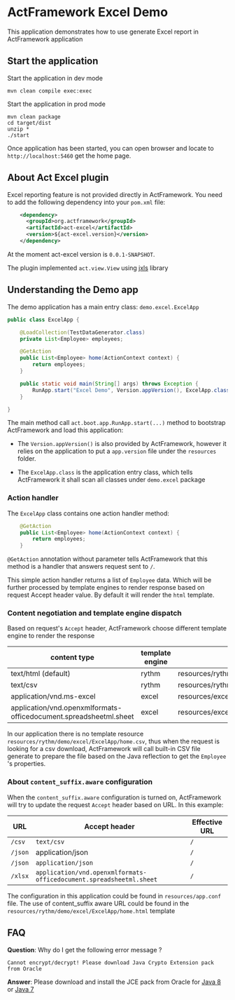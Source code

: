 # ActFramework Excel Demo

This application demonstrates how to use generate Excel report in ActFramework application

## Start the application

Start the application in dev mode

```
mvn clean compile exec:exec
```

Start the application in prod mode

```
mvn clean package
cd target/dist
unzip *
./start
```

Once application has been started, you can open browser and locate to `http://localhost:5460` get the home page.


## About Act Excel plugin

Excel reporting feature is not provided directly in ActFramework. You need to add the following dependency into your
`pom.xml` file:

```xml
    <dependency>
      <groupId>org.actframework</groupId>
      <artifactId>act-excel</artifactId>
      <version>${act-excel.version}</version>
    </dependency>
```

At the moment act-excel version is `0.0.1-SNAPSHOT`. 

The plugin implemented `act.view.View` using [jxls](http://jxls.sourceforge.net/) library

## Understanding the Demo app

The demo application has a main entry class: `demo.excel.ExcelApp`

```java
public class ExcelApp {

    @LoadCollection(TestDataGenerator.class)
    private List<Employee> employees;

    @GetAction
    public List<Employee> home(ActionContext context) {
        return employees;
    }

    public static void main(String[] args) throws Exception {
        RunApp.start("Excel Demo", Version.appVersion(), ExcelApp.class);
    }

}
```

The main method call `act.boot.app.RunApp.start(...)` method to bootstrap ActFramework and load this application:

* The `Version.appVersion()` is also provided by ActFramework, however it relies on the application to put a 
`app.version` file under the `resources` folder.

* The `ExcelApp.class` is the application entry class, which tells ActFramework it shall scan all classes under
`demo.excel` package

### Action handler

The `ExcelApp` class contains one action handler method:

```java
    @GetAction
    public List<Employee> home(ActionContext context) {
        return employees;
    }
```

`@GetAction` annotation without parameter tells ActFramework that this method is a handler that answers request sent to
`/`. 

This simple action handler returns a list of `Employee` data. Which will be further processed by template engines to 
render response based on request Accept header value. By default it will render the `html` template.

### Content negotiation and template engine dispatch

Based on request's `Accept` header, ActFramework choose different template engine to render the response

| content type | template engine | location |
| -----------  | --------------- | -------- |
| text/html (default) | rythm | resources/rythm/demo/excel/ExcelApp/home.html |
| text/csv | rythm | resources/rythm/demo/excel/ExcelApp/home.csv |
| application/vnd.ms-excel | excel | resources/excel/demo/excel/ExcelApp/home.xls |
| application/vnd.openxmlformats-officedocument.spreadsheetml.sheet | excel | resources/excel/demo/excel/ExcelApp/home.xlsx |

In our application there is no template resource `resources/rythm/demo/excel/ExcelApp/home.csv`, thus when the request
is looking for a csv download, ActFramework will call built-in CSV file generate to prepare the file based on the Java
 reflection to get the `Employee` 's properties.

### About `content_suffix.aware` configuration

When the `content_suffix.aware` configuration is turned on, ActFramework will try to update the request `Accept` header
 based on URL. In this example:
 

| URL | Accept header | Effective URL |
| -----------  | --------------- | -------- |
| `/csv` | `text/csv` | `/` |
| `/json`   |  application/json | `/` |
| `/json` | `application/json` | `/` |
| `/xlsx` | `application/vnd.openxmlformats-officedocument.spreadsheetml.sheet` | `/` |


The configuration in this application could be found in `resources/app.conf` file. The use of content_suffix aware
URL could be found in the `resources/rythm/demo/excel/ExcelApp/home.html` template
 
## FAQ

**Question**: Why do I get the following error message ?

`Cannot encrypt/decrypt! Please download Java Crypto Extension pack from Oracle`

**Answer**: Please download and install the JCE pack from Oracle for
[Java 8](http://www.oracle.com/technetwork/java/javase/downloads/jce8-download-2133166.html) or 
[Java 7](http://www.oracle.com/technetwork/java/javase/downloads/jce-7-download-432124.html)
